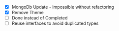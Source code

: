 - [x] MongoDb Update - Impossible without refactoring
- [x] Remove Theme
- [ ] Done instead of Completed
- [ ] Reuse interfaces to avoid duplicated types
